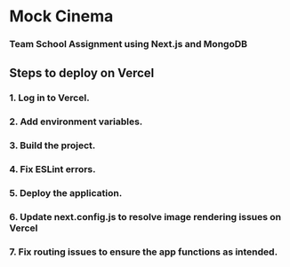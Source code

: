 # Mock Cinema

### Team School Assignment using Next.js and MongoDB

## Steps to deploy on Vercel
### 1. Log in to Vercel.
### 2. Add environment variables.
### 3. Build the project.
### 4. Fix ESLint errors.
### 5. Deploy the application.
### 6. Update next.config.js to resolve image rendering issues on Vercel
### 7. Fix routing issues to ensure the app functions as intended.


